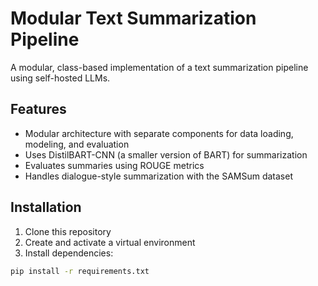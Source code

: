 # Modular Text Summarization Pipeline

A modular, class-based implementation of a text summarization pipeline using self-hosted LLMs.

## Features

- Modular architecture with separate components for data loading, modeling, and evaluation
- Uses DistilBART-CNN (a smaller version of BART) for summarization
- Evaluates summaries using ROUGE metrics
- Handles dialogue-style summarization with the SAMSum dataset

## Installation

1. Clone this repository
2. Create and activate a virtual environment
3. Install dependencies:

```bash
pip install -r requirements.txt

